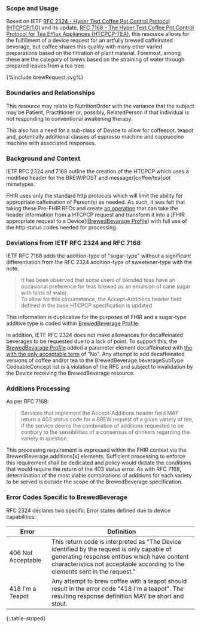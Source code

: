 ### Scope and Usage

Based on IETF [RFC 2324 - Hyper Text Coffee Pot Control Protocol (HTCPCP/1.0)](https://tools.ietf.org/html/rfc2324) and its update, [RFC 7168 - The Hyper Text Coffee Pot Control Protocol for Tea Efflux Appliances (HTCPCP-TEA)](https://tools.ietf.org/html/rfc7168), this resource allows for the fulfillment of a device request for an artfully brewed caffeinated beverage, but coffee shares this quality with many other varied preparations based on the filtration of plant material.  Foremost, among these are the category of brews
based on the straining of water through prepared leaves from a tea tree.


<div>
{%include brewRequest.svg%}
</div>


### Boundaries and Relationships

This resource may relate to NutritionOrder with the variance that the subject may be Patient, Practitioner or, possibly, RelatedPerson if that individual is not responding to conventional awakening therapy.

This also has a need for a sub-class of Device to allow for coffeepot, teapot and, potentially additional classes of espresso machine and cappuccino machine with associated responses.

### Background and Context

IETF RFC 2324 and 7168 outline the creation of the HTCPCP which uses a modified header for the BREW/POST and message/[coffee/tea]pot mimetypes.

FHIR uses only the standard http protocols which will limit the ability for appropriate caffeination of Person(s) as needed.  As such, it was felt that taking these Pre-FHIR RFCs and
create [an operation](OperationDefinition-Brew.html) that can take the header information from a HTCPCP request and transform it into a [FHIR appropriate request to a Device]([BrewedBevarage Profile](StructureDefinition-BrewedBeverage.html)) with full use of the http status codes needed for processing.

### Deviations from IETF RFC 2324 and RFC 7168
IETF RFC 7168 adds the addition-type of "sugar-type" without a significant differentiation from the RFC 2324 addition-type of sweetener-type with the note:
> It has been observed that some users of blended teas have an occasional preference for teas brewed as an emulsion of cane sugar with hints of water.  
> To allow for this circumstance, the Accept-Additions header field defined in the base HTCPCP specification is updated

This information is duplicative for the purposes of FHIR and a sugar-type additive type is coded within [BrewedBeverage Profile](StructureDefinition-BrewedBeverage.html).

In addition, IETF RFC 2324 does not make allowances for decaffeinated beverages to be requested due to a lack of point.  To support this, the [BrewedBevarage Profile](StructureDefinition-BrewedBeverage.html) added a parameter element decaffeinated with [the with the only acceptable term](ValueSet-NoDecaf.html) of "No". Any attempt to add decaffeinated versions of coffee and/or tea to the BrewedBeverage.beverageSubType CodeableConcept list is a violation of the RFC and subject to invalidation by the Device receiving the BrewedBeverage resource.

### Additions Processing
As per RFC 7168:
> Services that implement the Accept-Additions header field MAY return a 403 status code for a BREW request of a given variety of tea, if the service deems the combination of additions requested to be contrary to the sensibilities of a consensus of drinkers regarding the variety in question.

This processing requirement is expressed within the FHIR context via the BrewedBeverage.additions[x] elements. Sufficient processing to enforce this requirement shall be dedicated and policy would dictate the conditions that would require the return of the 403 status error.  As with RFC 7168, determination of  the most viable combinations of additions for each variety to be served is outside the scope of the BrewedBeverage specification.


### Error Codes Specific to BrewedBeverage
RFC 2324 declares two specific Error states defined due to device capabilities:

|Error|Definition|
|---|---|
|406 Not Acceptable|This return code is interpreted as "The Device identified by the request is only capable of generating response entities which have content characteristics not acceptable according to the elements sent in the request."|
|418 I'm a Teapot|Any attempt to brew coffee with a teapot should result in the error code "418 I'm a teapot". The resulting response definition MAY be short and stout.|
{:.table-striped}
